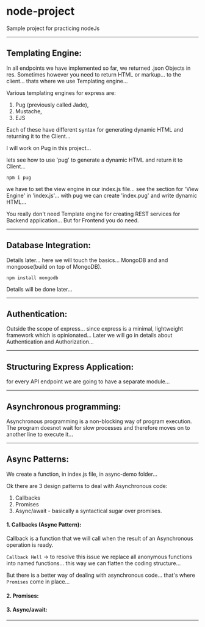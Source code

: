 # node-project
Sample project for practicing nodeJs

___
## Templating Engine:
In all endpoints we have implemented so far, we returned .json Objects in res. Sometimes however you need to return HTML or markup... to the client... thats where we use Templating engine... 

Various templating engines for express are:
1. Pug (previously called Jade), 
2. Mustache, 
3. EJS

Each of these have different syntax for generating dynamic HTML and returning it to the Client... 

I will work on Pug in this project... 

lets see how to use 'pug' to generate a dynamic HTML and return it to Client... 
```
npm i pug
```
we have to set the view engine in our index.js file... see the section for 'View Engine' in 'index.js'... with pug we can create 'index.pug' and write dynamic HTML... 

You really don't need Template engine for creating REST services for Backend application... But for Frontend you do need.

___
## Database Integration:
Details later... here we will touch the basics... 
MongoDB and and mongoose(build on top of MongoDB).

```
npm install mongodb
```
Details will be done later...

___
## Authentication:
Outside the scope of express... since express is a minimal, lightweight framework which is opinionated... Later we will go in details about Authentication and Authorization... 

___
## Structuring Express Application:
for every API endpoint we are going to have a separate module... 

___
## Asynchronous programming:
Asynchronous programming is a non-blocking way of program execution. The program doesnot wait for slow processes and therefore moves on to another line to execute it... 

___
## Async Patterns:
We create a function, in index.js file, in async-demo folder... 

Ok there are 3 design patterns to deal with Asynchronous code:
1. Callbacks
2. Promises
3. Async/await - basically a syntactical sugar over promises.

#### 1. Callbacks (Async Pattern):
Callback is a function that we will call when the result of an Asynchronous operation is ready. 

`Callback Hell` -> to resolve this issue we replace all anonymous functions into named functions... this way we can flatten the coding structure... 

But there is a better way of dealing with asynchronous code... that's where `Promises` come in place...

#### 2. Promises:


#### 3. Async/await:


___
